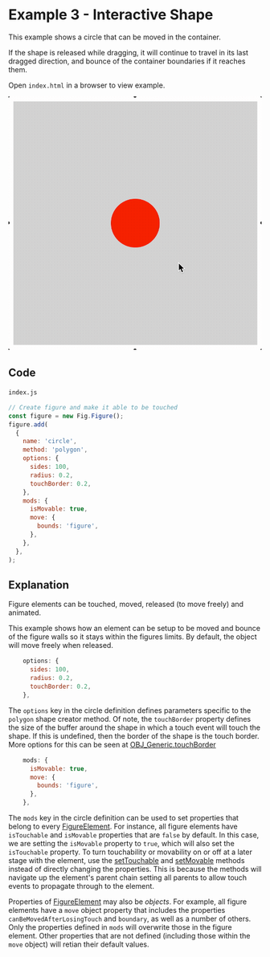 # Example 3 - Interactive Shape

This example shows a circle that can be moved in the container.

If the shape is released while dragging, it will continue to travel in its last dragged direction, and bounce of the container boundaries if it reaches them.

Open `index.html` in a browser to view example.

![example](./example.gif)

## Code
`index.js`
```js
// Create figure and make it able to be touched
const figure = new Fig.Figure();
figure.add(
  {
    name: 'circle',
    method: 'polygon',
    options: {
      sides: 100,
      radius: 0.2,
      touchBorder: 0.2,
    },
    mods: {
      isMovable: true,
      move: {
        bounds: 'figure',
      },
    },
  },
);
```

## Explanation
Figure elements can be touched, moved, released (to move freely) and animated.

This example shows how an element can be setup to be moved and bounce of the figure walls so it stays within the figures limits. By default, the object will move freely when released.

```js
    options: {
      sides: 100,
      radius: 0.2,
      touchBorder: 0.2,
    },
```

The `options` key in the circle definition defines parameters specific to the `polygon` shape creator method. Of note, the `touchBorder` property defines the size of the buffer around the shape in which a touch event will touch the shape. If this is undefined, then the border of the shape is the touch border. More options for this can be seen at [OBJ_Generic.touchBorder](https://airladon.github.io/FigureOne/#obj_generic)

```js
    mods: {
      isMovable: true,
      move: {
        bounds: 'figure',
      },
    },
```

The `mods` key in the circle definition can be used to set properties that belong to every [FigureElement](https://airladon.github.io/FigureOne/#figurelement). For instance, all figure elements have `isTouchable` and `isMovable` properties that are `false` by default. In this case, we are setting the `isMovable` property to `true`, which will also set the `isTouchable` property. To turn touchability or movability on or off at a later stage with the element, use the [setTouchable](https://airladon.github.io/FigureOne/#figurelementsettouchable) and [setMovable](https://airladon.github.io/FigureOne/#figurelementsetmovable) methods instead of directly changing the properties. This is because the methods will navigate up the element's parent chain setting all parents to allow touch events to propagate through to the element.

Properties of [FigureElement](https://airladon.github.io/FigureOne/#figurelement) may also be *objects*. For example, all figure elements have a `move` object property that includes the properties `canBeMovedAfterLosingTouch` and `boundary`, as well as a number of others. Only the properties defined in `mods` will overwrite those in the figure element. Other properties that are not defined (including those within the `move` object) will retian their default values.
